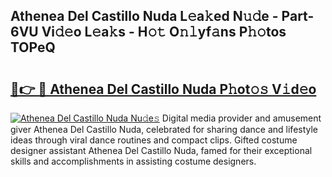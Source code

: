 ## Athenea Del Castillo Nuda L𝚎a𝚔ed N𝚞𝚍e - Part-6VU Vi𝚍𝚎o L𝚎a𝚔s - H𝚘𝚝 O𝚗𝚕yf𝚊ns P𝚑𝚘tos TOPeQ

# <h2><a href="http://kf4snz.oniu.top/?m=Athenea+Del+Castillo+Nuda">🔗👉 🔴 Athenea Del Castillo Nuda P𝚑ot𝚘𝚜 V𝚒d𝚎o</a></h2>

[![Athenea Del Castillo Nuda Nu𝚍e𝚜](https://i.imgur.com/0qMVB7G.gif)](http://kf4snz.oniu.top/?m=Athenea+Del+Castillo+Nuda)
Digital media provider and amusement giver Athenea Del Castillo Nuda, celebrated for sharing dance and lifestyle ideas through viral dance routines and compact clips. Gifted costume designer assistant Athenea Del Castillo Nuda, famed for their exceptional skills and accomplishments in assisting costume designers.  
